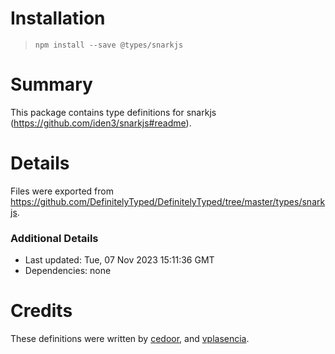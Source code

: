 # Installation
> `npm install --save @types/snarkjs`

# Summary
This package contains type definitions for snarkjs (https://github.com/iden3/snarkjs#readme).

# Details
Files were exported from https://github.com/DefinitelyTyped/DefinitelyTyped/tree/master/types/snarkjs.

### Additional Details
 * Last updated: Tue, 07 Nov 2023 15:11:36 GMT
 * Dependencies: none

# Credits
These definitions were written by [cedoor](https://github.com/cedoor), and [vplasencia](https://github.com/vplasencia).
